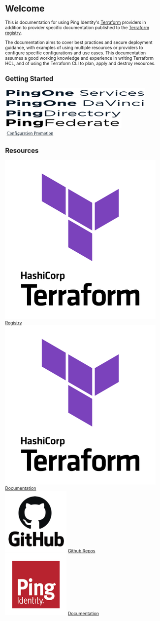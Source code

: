 # Welcome

This is documentation for using Ping Identity's [Terraform](https://www.terraform.io/) providers in addition to provider specific documentation published to the [Terraform registry](https://registry.terraform.io/namespaces/pingidentity).

The documentation aims to cover best practices and secure deployment guidance, with examples of using multiple resources or providers to configure specific configurations and use cases.  This documentation assumes a good working knowledge and experience in writing Terraform HCL, and of using the Terraform CLI to plan, apply and destroy resources.

## Getting Started

<div class="banner">
    <a href="getting-started/pingone/">
        <img style="height: 30px; width: 90%;" class="assets" src="img/logos/pingone-logo.svg" alt="PingOne logo" />
    </a>
</div>
<div class="banner">
    <a href="getting-started/davinci/">
        <img style="height: 30px; width: 90%;" class="assets" src="img/logos/davinci-logo.svg" alt="PingOne DaVinci logo" />
    </a>
</div>
<div class="banner">
    <a href="getting-started/pingdirectory/">
        <img style="height: 30px; width: 75%;" class="assets" src="img/logos/pingdirectory-logo.svg" alt="PingDirectory logo" />
    </a>
</div>
<div class="banner">
    <a href="getting-started/pingfederate/">
        <img style="height: 30px; width: 75%;" class="assets" src="img/logos/pingfederate-logo.svg" alt="PingFederate logo" />
    </a>
</div>
<div class="banner" style="padding: 6px 5px">
    <a href="getting-started/configuration-promotion/">
        <p style="font-family:Verdana; color:#071624; font-size: 15px; width: 100%; margin: 0px 0px;"  >Configuration Promotion</p>
    </a>
</div>

## Resources

<div class="banner" onclick="window.open('https://registry.terraform.io/namespaces/pingidentity','');">
    <img class="assets" src="img/logos/tf-logo.svg" alt="Terraform logo" />
    <span class="caption">
        <a class="assetlinks" href="https://registry.terraform.io/namespaces/pingidentity" target=”_blank”>Registry</a>
    </span>
</div>
<div class="banner" onclick="window.open('https://developer.hashicorp.com/terraform/docs','');">
    <img class="assets" src="img/logos/tf-logo.svg" alt="Terraform logo" />
    <span class="caption">
        <a class="assetlinks" href="https://developer.hashicorp.com/terraform/docs" target=”_blank”>Documentation</a>
    </span>
</div>
<div class="banner" onclick="window.open('https://github.com/pingidentity?q=terraform&type=all&language=&sort=','');">
    <img class="assets" src="img/logos/github.png" alt="Github logo" />
    <span class="caption">
        <a class="assetlinks" href="https://github.com/pingidentity?q=terraform&type=all&language=&sort=" target=”_blank”>Github Repos</a>
    </span>
</div>
<div class="banner" onclick="window.open('https://docs.pingidentity.com/','');">
    <img class="assets" src="img/logos/ping.png" alt="Ping Identity logo" />
    <span class="caption">
        <a class="assetlinks" href="https://docs.pingidentity.com/" target=”_blank”>Documentation</a>
    </span>
</div>
